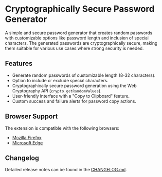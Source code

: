 # Cryptographically Secure Password Generator

A simple and secure password generator that creates random passwords with customizable options like password length and inclusion of special characters. The generated passwords are cryptographically secure, making them suitable for various use cases where strong security is needed.

## Features
- Generate random passwords of customizable length (8-32 characters).
- Option to include or exclude special characters.
- Cryptographically secure password generation using the Web Cryptography API (`crypto.getRandomValues`).
- User-friendly interface with a "Copy to Clipboard" feature.
- Custom success and failure alerts for password copy actions.

## Browser Support

The extension is compatible with the following browsers:
- [Mozilla Firefox](https://addons.mozilla.org/en-US/firefox/addon/cryptographicpasswordgenerator/)
- [Microsoft Edge](https://microsoftedge.microsoft.com/addons/detail/npipkomkgidnnfgnjackeglfmdhgfffc)

## Changelog
Detailed release notes can be found in the [CHANGELOG.md](CHANGELOG.md).
